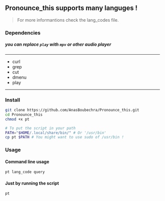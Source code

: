## Pronounce_this supports many languges !

> For more informantions check the lang_codes file.

### Dependencies

##### you can replace `play` with `mpv` or other audio player

---
 
* curl
* grep
* cut
* dmenu
* play

---

### Install

```sh
git clone https://github.com/AnasBoubechra/Pronounce_this.git
cd Pronounce_this
chmod +x pt 

# To put the script in your path 
PATH="$HOME/.local/share/bin/" # Or '/usr/bin'
cp pt $PATH # You might want to use sudo of /usr/bin ! 
```

### Usage

#### Command line usage

```sh
pt lang_code query
```

#### Just by running the script

```sh
pt
```
